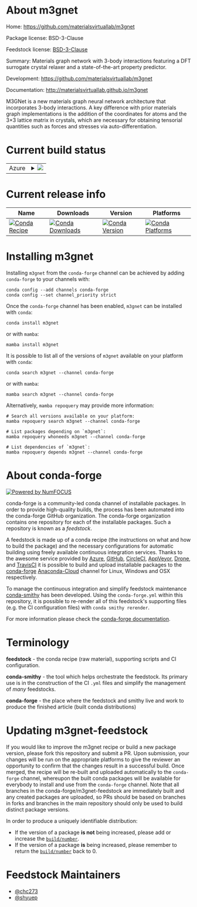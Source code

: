 About m3gnet
============

Home: https://github.com/materialsvirtuallab/m3gnet

Package license: BSD-3-Clause

Feedstock license: [BSD-3-Clause](https://github.com/conda-forge/m3gnet-feedstock/blob/main/LICENSE.txt)

Summary: Materials graph network with 3-body interactions featuring a DFT surrogate crystal relaxer and a state-of-the-art property predictor.

Development: https://github.com/materialsvirtuallab/m3gnet

Documentation: http://materialsvirtuallab.github.io/m3gnet

M3GNet is a new materials graph neural network architecture that incorporates 3-body interactions.
A key difference with prior materials graph implementations is the addition of the coordinates for
atoms and the 3×3 lattice matrix in crystals, which are necessary for obtaining tensorial quantities
such as forces and stresses via auto-differentiation.


Current build status
====================


<table>
    
  <tr>
    <td>Azure</td>
    <td>
      <details>
        <summary>
          <a href="https://dev.azure.com/conda-forge/feedstock-builds/_build/latest?definitionId=16477&branchName=main">
            <img src="https://dev.azure.com/conda-forge/feedstock-builds/_apis/build/status/m3gnet-feedstock?branchName=main">
          </a>
        </summary>
        <table>
          <thead><tr><th>Variant</th><th>Status</th></tr></thead>
          <tbody><tr>
              <td>linux_64_numpy1.19python3.8.____cpython</td>
              <td>
                <a href="https://dev.azure.com/conda-forge/feedstock-builds/_build/latest?definitionId=16477&branchName=main">
                  <img src="https://dev.azure.com/conda-forge/feedstock-builds/_apis/build/status/m3gnet-feedstock?branchName=main&jobName=linux&configuration=linux_64_numpy1.19python3.8.____cpython" alt="variant">
                </a>
              </td>
            </tr><tr>
              <td>linux_64_numpy1.19python3.9.____cpython</td>
              <td>
                <a href="https://dev.azure.com/conda-forge/feedstock-builds/_build/latest?definitionId=16477&branchName=main">
                  <img src="https://dev.azure.com/conda-forge/feedstock-builds/_apis/build/status/m3gnet-feedstock?branchName=main&jobName=linux&configuration=linux_64_numpy1.19python3.9.____cpython" alt="variant">
                </a>
              </td>
            </tr><tr>
              <td>linux_64_numpy1.21python3.10.____cpython</td>
              <td>
                <a href="https://dev.azure.com/conda-forge/feedstock-builds/_build/latest?definitionId=16477&branchName=main">
                  <img src="https://dev.azure.com/conda-forge/feedstock-builds/_apis/build/status/m3gnet-feedstock?branchName=main&jobName=linux&configuration=linux_64_numpy1.21python3.10.____cpython" alt="variant">
                </a>
              </td>
            </tr><tr>
              <td>osx_64_numpy1.19python3.8.____cpython</td>
              <td>
                <a href="https://dev.azure.com/conda-forge/feedstock-builds/_build/latest?definitionId=16477&branchName=main">
                  <img src="https://dev.azure.com/conda-forge/feedstock-builds/_apis/build/status/m3gnet-feedstock?branchName=main&jobName=osx&configuration=osx_64_numpy1.19python3.8.____cpython" alt="variant">
                </a>
              </td>
            </tr><tr>
              <td>osx_64_numpy1.19python3.9.____cpython</td>
              <td>
                <a href="https://dev.azure.com/conda-forge/feedstock-builds/_build/latest?definitionId=16477&branchName=main">
                  <img src="https://dev.azure.com/conda-forge/feedstock-builds/_apis/build/status/m3gnet-feedstock?branchName=main&jobName=osx&configuration=osx_64_numpy1.19python3.9.____cpython" alt="variant">
                </a>
              </td>
            </tr><tr>
              <td>osx_64_numpy1.21python3.10.____cpython</td>
              <td>
                <a href="https://dev.azure.com/conda-forge/feedstock-builds/_build/latest?definitionId=16477&branchName=main">
                  <img src="https://dev.azure.com/conda-forge/feedstock-builds/_apis/build/status/m3gnet-feedstock?branchName=main&jobName=osx&configuration=osx_64_numpy1.21python3.10.____cpython" alt="variant">
                </a>
              </td>
            </tr><tr>
              <td>win_64_numpy1.19python3.8.____cpython</td>
              <td>
                <a href="https://dev.azure.com/conda-forge/feedstock-builds/_build/latest?definitionId=16477&branchName=main">
                  <img src="https://dev.azure.com/conda-forge/feedstock-builds/_apis/build/status/m3gnet-feedstock?branchName=main&jobName=win&configuration=win_64_numpy1.19python3.8.____cpython" alt="variant">
                </a>
              </td>
            </tr><tr>
              <td>win_64_numpy1.19python3.9.____cpython</td>
              <td>
                <a href="https://dev.azure.com/conda-forge/feedstock-builds/_build/latest?definitionId=16477&branchName=main">
                  <img src="https://dev.azure.com/conda-forge/feedstock-builds/_apis/build/status/m3gnet-feedstock?branchName=main&jobName=win&configuration=win_64_numpy1.19python3.9.____cpython" alt="variant">
                </a>
              </td>
            </tr><tr>
              <td>win_64_numpy1.21python3.10.____cpython</td>
              <td>
                <a href="https://dev.azure.com/conda-forge/feedstock-builds/_build/latest?definitionId=16477&branchName=main">
                  <img src="https://dev.azure.com/conda-forge/feedstock-builds/_apis/build/status/m3gnet-feedstock?branchName=main&jobName=win&configuration=win_64_numpy1.21python3.10.____cpython" alt="variant">
                </a>
              </td>
            </tr>
          </tbody>
        </table>
      </details>
    </td>
  </tr>
</table>

Current release info
====================

| Name | Downloads | Version | Platforms |
| --- | --- | --- | --- |
| [![Conda Recipe](https://img.shields.io/badge/recipe-m3gnet-green.svg)](https://anaconda.org/conda-forge/m3gnet) | [![Conda Downloads](https://img.shields.io/conda/dn/conda-forge/m3gnet.svg)](https://anaconda.org/conda-forge/m3gnet) | [![Conda Version](https://img.shields.io/conda/vn/conda-forge/m3gnet.svg)](https://anaconda.org/conda-forge/m3gnet) | [![Conda Platforms](https://img.shields.io/conda/pn/conda-forge/m3gnet.svg)](https://anaconda.org/conda-forge/m3gnet) |

Installing m3gnet
=================

Installing `m3gnet` from the `conda-forge` channel can be achieved by adding `conda-forge` to your channels with:

```
conda config --add channels conda-forge
conda config --set channel_priority strict
```

Once the `conda-forge` channel has been enabled, `m3gnet` can be installed with `conda`:

```
conda install m3gnet
```

or with `mamba`:

```
mamba install m3gnet
```

It is possible to list all of the versions of `m3gnet` available on your platform with `conda`:

```
conda search m3gnet --channel conda-forge
```

or with `mamba`:

```
mamba search m3gnet --channel conda-forge
```

Alternatively, `mamba repoquery` may provide more information:

```
# Search all versions available on your platform:
mamba repoquery search m3gnet --channel conda-forge

# List packages depending on `m3gnet`:
mamba repoquery whoneeds m3gnet --channel conda-forge

# List dependencies of `m3gnet`:
mamba repoquery depends m3gnet --channel conda-forge
```


About conda-forge
=================

[![Powered by
NumFOCUS](https://img.shields.io/badge/powered%20by-NumFOCUS-orange.svg?style=flat&colorA=E1523D&colorB=007D8A)](https://numfocus.org)

conda-forge is a community-led conda channel of installable packages.
In order to provide high-quality builds, the process has been automated into the
conda-forge GitHub organization. The conda-forge organization contains one repository
for each of the installable packages. Such a repository is known as a *feedstock*.

A feedstock is made up of a conda recipe (the instructions on what and how to build
the package) and the necessary configurations for automatic building using freely
available continuous integration services. Thanks to the awesome service provided by
[Azure](https://azure.microsoft.com/en-us/services/devops/), [GitHub](https://github.com/),
[CircleCI](https://circleci.com/), [AppVeyor](https://www.appveyor.com/),
[Drone](https://cloud.drone.io/welcome), and [TravisCI](https://travis-ci.com/)
it is possible to build and upload installable packages to the
[conda-forge](https://anaconda.org/conda-forge) [Anaconda-Cloud](https://anaconda.org/)
channel for Linux, Windows and OSX respectively.

To manage the continuous integration and simplify feedstock maintenance
[conda-smithy](https://github.com/conda-forge/conda-smithy) has been developed.
Using the ``conda-forge.yml`` within this repository, it is possible to re-render all of
this feedstock's supporting files (e.g. the CI configuration files) with ``conda smithy rerender``.

For more information please check the [conda-forge documentation](https://conda-forge.org/docs/).

Terminology
===========

**feedstock** - the conda recipe (raw material), supporting scripts and CI configuration.

**conda-smithy** - the tool which helps orchestrate the feedstock.
                   Its primary use is in the construction of the CI ``.yml`` files
                   and simplify the management of *many* feedstocks.

**conda-forge** - the place where the feedstock and smithy live and work to
                  produce the finished article (built conda distributions)


Updating m3gnet-feedstock
=========================

If you would like to improve the m3gnet recipe or build a new
package version, please fork this repository and submit a PR. Upon submission,
your changes will be run on the appropriate platforms to give the reviewer an
opportunity to confirm that the changes result in a successful build. Once
merged, the recipe will be re-built and uploaded automatically to the
`conda-forge` channel, whereupon the built conda packages will be available for
everybody to install and use from the `conda-forge` channel.
Note that all branches in the conda-forge/m3gnet-feedstock are
immediately built and any created packages are uploaded, so PRs should be based
on branches in forks and branches in the main repository should only be used to
build distinct package versions.

In order to produce a uniquely identifiable distribution:
 * If the version of a package **is not** being increased, please add or increase
   the [``build/number``](https://docs.conda.io/projects/conda-build/en/latest/resources/define-metadata.html#build-number-and-string).
 * If the version of a package **is** being increased, please remember to return
   the [``build/number``](https://docs.conda.io/projects/conda-build/en/latest/resources/define-metadata.html#build-number-and-string)
   back to 0.

Feedstock Maintainers
=====================

* [@chc273](https://github.com/chc273/)
* [@shyuep](https://github.com/shyuep/)

